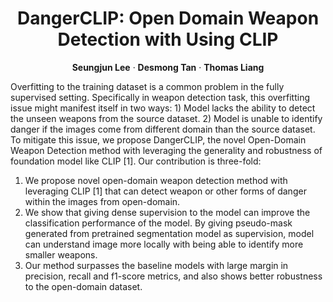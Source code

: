 

<p align="center">

  <h1 align="center">DangerCLIP: Open Domain Weapon Detection with Using CLIP</h1>
  <p align="center">
    <strong>Seungjun Lee</strong>
    ·
    <strong>Desmong Tan</strong>
    ·
    <strong>Thomas Liang</strong>
    
  </p>
  <div align="center"></div>
</p>

Overfitting to the training dataset is a common problem in the fully supervised setting. Specifically in weapon detection task, this overfitting issue might manifest itself in two ways: 1) Model lacks the ability to detect the unseen weapons from the source dataset. 2) Model is unable to identify danger if the images come from different domain than the source dataset. To mitigate this issue, we propose DangerCLIP, the novel Open-Domain Weapon Detection method with leveraging the generality and robustness of foundation model like CLIP [1]. Our contribution is three-fold:
1. We propose novel open-domain weapon detection method with leveraging CLIP [1] that can detect weapon or other forms of danger within the images from open-domain.
2. We show that giving dense supervision to the model can improve the classification performance of the model. By giving pseudo-mask generated from pretrained segmentation model as supervision, model can understand image more locally with being able to identify more smaller weapons.
3. Our method surpasses the baseline models with large margin in precision, recall and f1-score metrics, and also shows better robustness to the open-domain dataset.
  
```
